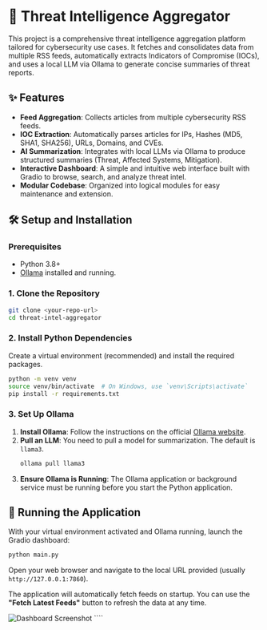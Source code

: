 # 🦉 Threat Intelligence Aggregator

This project is a comprehensive threat intelligence aggregation platform tailored for cybersecurity use cases. It fetches and consolidates data from multiple RSS feeds, automatically extracts Indicators of Compromise (IOCs), and uses a local LLM via Ollama to generate concise summaries of threat reports.

## ✨ Features
- **Feed Aggregation**: Collects articles from multiple cybersecurity RSS feeds.
- **IOC Extraction**: Automatically parses articles for IPs, Hashes (MD5, SHA1, SHA256), URLs, Domains, and CVEs.
- **AI Summarization**: Integrates with local LLMs via Ollama to produce structured summaries (Threat, Affected Systems, Mitigation).
- **Interactive Dashboard**: A simple and intuitive web interface built with Gradio to browse, search, and analyze threat intel.
- **Modular Codebase**: Organized into logical modules for easy maintenance and extension.

## 🛠️ Setup and Installation

### Prerequisites
- Python 3.8+
- [Ollama](https://ollama.com/) installed and running.

### 1. Clone the Repository
```bash
git clone <your-repo-url>
cd threat-intel-aggregator
```

### 2. Install Python Dependencies
Create a virtual environment (recommended) and install the required packages.
```bash
python -m venv venv
source venv/bin/activate  # On Windows, use `venv\Scripts\activate`
pip install -r requirements.txt
```

### 3. Set Up Ollama
1.  **Install Ollama**: Follow the instructions on the official [Ollama website](https://ollama.com/).
2.  **Pull an LLM**: You need to pull a model for summarization. The default is `llama3`.
    ```bash
    ollama pull llama3
    ```
3.  **Ensure Ollama is Running**: The Ollama application or background service must be running before you start the Python application.

## 🚀 Running the Application
With your virtual environment activated and Ollama running, launch the Gradio dashboard:
```bash
python main.py
```
Open your web browser and navigate to the local URL provided (usually `http://127.0.0.1:7860`).

The application will automatically fetch feeds on startup. You can use the **"Fetch Latest Feeds"** button to refresh the data at any time.

![Dashboard Screenshot](https://i.imgur.com/example.png)  ````
